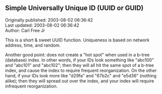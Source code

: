 ## Simple Universally Unique ID (UUID or GUID)  
Originally published: 2003-08-02 06:36:42  
Last updated: 2003-08-02 06:36:42  
Author: Carl Free Jr  
  
This is a short & sweet UUID function. Uniqueness is based on network address, time, and random.

Another good point: does not create a "hot spot" when used in a b-tree (database) index. In other words, if your IDs look something like "abc100" and "abc101" and "abc102"; then they will all hit the same spot of a b-tree index, and cause the index to require frequent reorganization. On the other hand, if your IDs look more like "d29fa" and "67b2c" and "e5d36" (nothing alike); then they will spread out over the index, and your index will require infrequent reorganization.